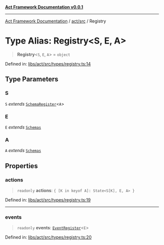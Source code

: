 [**Act Framework Documentation v0.0.1**](README.md)

***

[Act Framework Documentation](README.md) / [act/src](act.src.md) / Registry

# Type Alias: Registry\<S, E, A\>

> **Registry**\<`S`, `E`, `A`\> = `object`

Defined in: [libs/act/src/types/registry.ts:14](https://github.com/Rotorsoft/act-root/blob/62fab56d51bbe483c1ba64b9cb3720e282a9a947/libs/act/src/types/registry.ts#L14)

## Type Parameters

### S

`S` *extends* [`SchemaRegister`](act.src.TypeAlias.SchemaRegister.md)\<`A`\>

### E

`E` *extends* [`Schemas`](act.src.TypeAlias.Schemas.md)

### A

`A` *extends* [`Schemas`](act.src.TypeAlias.Schemas.md)

## Properties

### actions

> `readonly` **actions**: `{ [K in keyof A]: State<S[K], E, A> }`

Defined in: [libs/act/src/types/registry.ts:19](https://github.com/Rotorsoft/act-root/blob/62fab56d51bbe483c1ba64b9cb3720e282a9a947/libs/act/src/types/registry.ts#L19)

***

### events

> `readonly` **events**: [`EventRegister`](act.src.TypeAlias.EventRegister.md)\<`E`\>

Defined in: [libs/act/src/types/registry.ts:20](https://github.com/Rotorsoft/act-root/blob/62fab56d51bbe483c1ba64b9cb3720e282a9a947/libs/act/src/types/registry.ts#L20)
